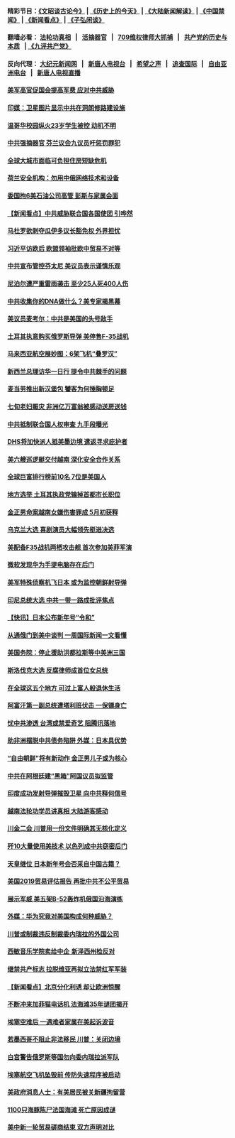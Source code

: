 #### 精彩节目：[《文昭谈古论今》](http://134.209.198.168/wenzhao) | [《历史上的今天》](http://134.209.198.168/today-in-history) | [《大陆新闻解读》](http://134.209.198.168/ntdtv-comedy) | [《中国禁闻》](http://134.209.198.168/ntdtv-news) | [《新闻看点》](http://134.209.198.168/news-insight) | [《子弘闲谈》](http://134.209.198.168/zihongxiantan/) 

  #### 翻墙必看： [法轮功真相](http://134.209.198.168:10000/videos/truth.html) &nbsp;&nbsp;|&nbsp;&nbsp; [活摘器官](http://134.209.198.168:10000/videos/res/Organs/) &nbsp;&nbsp;|&nbsp;&nbsp; [709维权律师大抓捕](http://134.209.198.168:10000/videos/709/) &nbsp;&nbsp;|&nbsp;&nbsp; [共产党的历史与本质](http://134.209.198.168:10000/videos/ccp.html) &nbsp;&nbsp;| [《九评共产党》](http://134.209.198.168:10000/videos/jiuping/) 

#### 反向代理： [大纪元新闻网](http://134.209.198.168:10080/) &nbsp;&nbsp;|&nbsp;&nbsp; [新唐人电视台](http://134.209.198.168:8000/) &nbsp;&nbsp;|&nbsp;&nbsp; [希望之声](http://134.209.198.168:8200/) &nbsp;&nbsp;|&nbsp;&nbsp; [追查国际](http://134.209.198.168:10010/) &nbsp;&nbsp;|&nbsp;&nbsp; [自由亚洲电台](http://134.209.198.168:9800/) &nbsp;&nbsp;|&nbsp;&nbsp; [新唐人电视直播](http://134.209.198.168/) 

#### [美军高官促国会提高军费 应对中共威胁](../pages/nsc418/n11159692.md?t=04031237) 

#### [印媒：卫星图片显示中共在洞朗修路建设施](../pages/nsc418/n11159415.md?t=04031237) 

#### [温哥华校园纵火23岁学生被控 动机不明](../pages/nsc418/n11159461.md?t=04031237) 

#### [中共强摘器官 芬兰议会九议员吁惩罚罪犯](../pages/nsc418/n11157870.md?t=04031237) 

#### [全球大城市面临可负担住房短缺危机](../pages/nsc418/n11158382.md?t=04031237) 

#### [荷兰安全机构：勿用中俄网络技术和设备](../pages/nsc418/n11158222.md?t=04031237) 

#### [委国拘6美石油公司高管 彭斯与家属会面](../pages/nsc418/n11158306.md?t=04031237) 

#### [【新闻看点】中共威胁联合国各国使团 引哗然](../pages/nsc418/n11158234.md?t=04031237) 

#### [马杜罗欲剥夺瓜伊多议长豁免权 外界担忧](../pages/nsc418/n11158200.md?t=04031237) 

#### [习近平访欧后 欧盟领袖批欧中贸易不对等](../pages/nsc418/n11158191.md?t=04031237) 

#### [中共宣布管控芬太尼 美议员表示谨慎乐观](../pages/nsc418/n11158095.md?t=04031237) 

#### [尼泊尔遭严重雷雨袭击 至少25人死400人伤](../pages/nsc418/n11157617.md?t=04031237) 

#### [中共收集你的DNA做什么？美专家揭黑幕](../pages/nsc418/n11156644.md?t=04031237) 

#### [美议员麦考尔：中共是美国的头号敌手](../pages/nsc418/n11157200.md?t=04031237) 

#### [土耳其执意购买俄罗斯导弹 美停售F-35战机](../pages/nsc418/n11156910.md?t=04031237) 

#### [马来西亚航空展妙图：6架飞机“叠罗汉”](../pages/nsc418/n11157186.md?t=04031237) 

#### [新西兰总理访华一日行 提令中共棘手的问题](../pages/nsc418/n11155447.md?t=04031237) 

#### [麦当劳推出新汉堡包 饕客为何捶胸顿足](../pages/nsc418/n11156172.md?t=04031237) 

#### [七旬老妇赈灾 非洲亿万富翁被感动送房送钱](../pages/nsc418/n11156084.md?t=04031237) 

#### [中共抵制联合国人权审查 九手段曝光](../pages/nsc418/n11155997.md?t=04031237) 

#### [DHS将加快派人抵美墨边境 遣返寻求庇护者](../pages/nsc418/n11155878.md?t=04031237) 

#### [美六艘巡逻艇交付越南 深化安全合作关系](../pages/nsc418/n11155740.md?t=04031237) 

#### [全球巨富排行榜前10名 7位是美国人](../pages/nsc418/n11155641.md?t=04031237) 

#### [地方选举 土耳其执政党输掉首都市长职位](../pages/nsc418/n11155581.md?t=04031237) 

#### [金正男命案越南女嫌伤害罪成 5月初获释](../pages/nsc418/n11155035.md?t=04031237) 

#### [乌克兰大选 喜剧演员大幅领先挺进决选](../pages/nsc418/n11155193.md?t=04031237) 

#### [美配备F35战机两栖攻击舰 首次参加美菲军演](../pages/nsc418/n11155084.md?t=04031237) 

#### [微软发现华为手提电脑存在后门](../pages/nsc418/n11155048.md?t=04031237) 

#### [美军特殊侦察机飞日本 或为监控朝鲜射导弹](../pages/nsc418/n11154756.md?t=04031237) 

#### [印尼总统大选 中共一带一路成批评焦点](../pages/nsc418/n11154220.md?t=04031237) 

#### [【快讯】日本公布新年号“令和”](../pages/nsc418/n11154163.md?t=04031237) 

#### [从通俄门到美中谈判 一周国际新闻一文看懂](../pages/nsc418/n11151265.md?t=04031237) 

#### [美国务院：停止援助洪都拉斯等中美洲三国](../pages/nsc418/n11152947.md?t=04031237) 

#### [斯洛伐克大选 反腐律师成首位女总统](../pages/nsc418/n11153077.md?t=04031237) 

#### [在全球这五个地方 可过上富人般退休生活](../pages/nsc418/n11151775.md?t=04031237) 

#### [阿富汗第一副总统遭塔利班伏击 一保镖身亡](../pages/nsc418/n11152070.md?t=04031237) 

#### [忧中共渗透 台湾或禁爱奇艺 阻腾讯落地](../pages/nsc418/n11151626.md?t=04031237) 

#### [助非洲摆脱中共债务陷阱 外媒：日本具优势](../pages/nsc418/n11151637.md?t=04031237) 

#### [“自由朝鲜”将有新动作 金正男儿子或为核心](../pages/nsc418/n11151559.md?t=04031237) 

#### [中共在阿根廷建“黑箱”阿国议员拟监管](../pages/nsc418/n11151549.md?t=04031237) 

#### [印度成功发射导弹摧毁卫星 向中共释何信号](../pages/nsc418/n11151376.md?t=04031237) 

#### [越南法轮功学员讲真相 大陆游客感动](../pages/nsc418/n11151052.md?t=04031237) 

#### [川金二会 川普用一份文件明确其无核化定义](../pages/nsc418/n11151140.md?t=04031237) 

#### [歼10大量使用美技术 以色列成中共窃密后门](../pages/nsc418/n11143429.md?t=04031237) 

#### [天皇继位 日本新年号会否采自中国古籍？](../pages/nsc418/n11151078.md?t=04031237) 

#### [美国2019贸易评估报告 再批中共不公平贸易](../pages/nsc418/n11150818.md?t=04031237) 

#### [展示军威 美五架B-52轰炸机俄国沿海演练](../pages/nsc418/n11150480.md?t=04031237) 

#### [外媒：华为究竟对美国构成何种威胁？](../pages/nsc418/n11149562.md?t=04031237) 

#### [川普或制裁违反制裁委内瑞拉的外国公司](../pages/nsc418/n11150019.md?t=04031237) 

#### [西敏音乐学院卖给中企 新泽西州检反对](../pages/nsc418/n11149680.md?t=04031237) 

#### [继禁共产标志 拉脱维亚再拟立法禁红军军装](../pages/nsc418/n11149779.md?t=04031237) 

#### [【新闻看点】北京分化利诱 却让欧洲惊醒](../pages/nsc418/n11149321.md?t=04031237) 

#### [不断冲来加菲猫电话机 法海滩35年谜团揭开](../pages/nsc418/n11149623.md?t=04031237) 

#### [埃塞空难后 一遇难者家属在美起诉波音](../pages/nsc418/n11149698.md?t=04031237) 

#### [若墨西哥不阻止非法移民 川普：关闭边境](../pages/nsc418/n11149488.md?t=04031237) 

#### [白宫警告俄罗斯等国勿向委内瑞拉派军队](../pages/nsc418/n11149658.md?t=04031237) 

#### [埃塞航空飞机坠毁前 传防失速程序被启动](../pages/nsc418/n11149281.md?t=04031237) 

#### [美政府消息人士：有美居民被关新疆拘留营](../pages/nsc418/n11149339.md?t=04031237) 

#### [1100只海豚陈尸法国海滩 死亡原因成谜](../pages/nsc418/n11148870.md?t=04031237) 

#### [美中新一轮贸易磋商结束 双方声明对比](../pages/nsc418/n11149183.md?t=04031237) 

